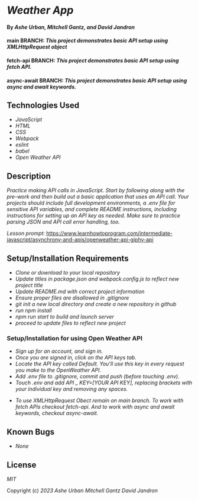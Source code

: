 # _Weather App_

#### By _Ashe Urban, Mitchell Gantz, and David Jandron_

#### main BRANCH: _This project demonstrates basic API setup using XMLHttpRequest object_
#### fetch-api BRANCH: _This project demonstrates basic API setup using fetch API._ 
#### async-await BRANCH: _This project demonstrates basic API setup using async and await keywords._

## Technologies Used

- _JavaScript_
- _HTML_
- _CSS_
- _Webpack_
- _eslint_
- _babel_
- _Open Weather API_

## Description

_Practice making API calls in JavaScript. Start by following along with the pre-work and then build out a basic application that uses an API call. Your projects should include full development environments, a .env file for sensitive API variables, and complete README instructions, including instructions for setting up an API key as needed. Make sure to practice parsing JSON and API call error handling, too._

_Lesson prompt:_ https://www.learnhowtoprogram.com/intermediate-javascript/asynchrony-and-apis/openweather-api-giphy-api

## Setup/Installation Requirements

- _Clone or download to your local repository_
- _Update titles in package.json and webpack.config.js to reflect new project title_
- _Update README.md with correct project information_
- _Ensure proper files are disallowed in .gitignore_
- _git init a new local directory and create a new repository in github_
- _run npm install_
- _npm run start to build and launch server_
- _proceed to update files to reflect new project_

### Setup/Installation for using Open Weather API
- _Sign up for an account, and sign in._
- _Once you are signed in, click on the API keys tab._
- _Locate the API key called Default. You'll use this key in every request you make to the OpenWeather API._
- _Add .env file to .gitignore, commit and push (before touching .env)._
- _Touch .env and add API _ KEY=[YOUR API KEY], replacing brackets with your individual key and removing any spaces._

* _To use XMLHttpRequest Obect remain on main branch. To work with fetch APIs checkout fetch-api. And to work with async and await keywords, checkout async-await._

## Known Bugs

- _None_

## License

_MIT_

Copyright (c) _2023_ _Ashe Urban_ _Mitchell Gantz_ _David Jandron_